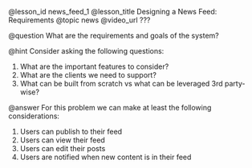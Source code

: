 @lesson_id
news_feed_1
@lesson_title
Designing a News Feed: Requirements
@topic
news
@video_url
???

@question
What are the requirements and goals of the system?

@hint
Consider asking the following questions:
1. What are the important features to consider?
2. What are the clients we need to support?
3. What can be built from scratch vs what can be leveraged 3rd party-wise?

@answer
For this problem we can make at least the following considerations:
1. Users can publish to their feed
2. Users can view their feed
3. Users can edit their posts
4. Users are notified when new content is in their feed